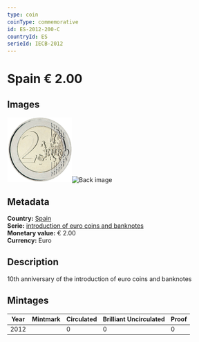 ```yaml
---
type: coin
coinType: commemorative
id: ES-2012-200-C
countryId: ES
serieId: IECB-2012
---
```


# Spain € 2.00

## Images

<img src="../../Images/common-2007-200.png" height="150" alt="Front image"><img src="Images/ES-2012-200-000.png" height="150" alt="Back image">

## Metadata

**Country:** [Spain](../../Countries/Spain/index.md)\
**Serie:** [introduction of euro coins and banknotes](index.md)\
**Monetary value:** € 2.00\
**Currency:** Euro

## Description
10th anniversary of the introduction of euro coins and banknotes

## Mintages

| Year | Mintmark | Circulated | Brilliant Uncirculated | Proof |
| ---- | -------- | ---------- | ---------------------- | ----- |
| 2012 |  | 0| 0 | 0 |
